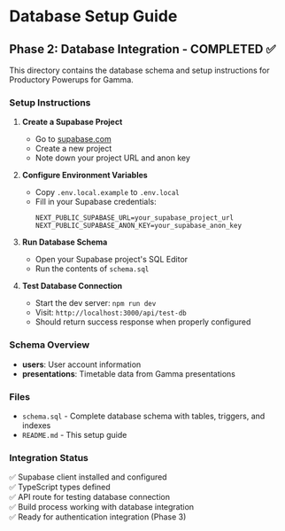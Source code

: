 # Database Setup Guide

## Phase 2: Database Integration - COMPLETED ✅

This directory contains the database schema and setup instructions for Productory Powerups for Gamma.

### Setup Instructions

1. **Create a Supabase Project**
   - Go to [supabase.com](https://supabase.com)
   - Create a new project
   - Note down your project URL and anon key

2. **Configure Environment Variables**
   - Copy `.env.local.example` to `.env.local`
   - Fill in your Supabase credentials:
     ```
     NEXT_PUBLIC_SUPABASE_URL=your_supabase_project_url
     NEXT_PUBLIC_SUPABASE_ANON_KEY=your_supabase_anon_key
     ```

3. **Run Database Schema**
   - Open your Supabase project's SQL Editor
   - Run the contents of `schema.sql`

4. **Test Database Connection**
   - Start the dev server: `npm run dev`
   - Visit: `http://localhost:3000/api/test-db`
   - Should return success response when properly configured

### Schema Overview

- **users**: User account information
- **presentations**: Timetable data from Gamma presentations

### Files

- `schema.sql` - Complete database schema with tables, triggers, and indexes
- `README.md` - This setup guide

### Integration Status

✅ Supabase client installed and configured  
✅ TypeScript types defined  
✅ API route for testing database connection  
✅ Build process working with database integration  
✅ Ready for authentication integration (Phase 3)